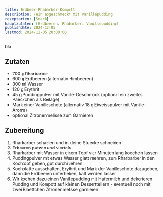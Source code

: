 ```yaml
---
title: Erdbeer-Rhabarber-Kompott
description: Fein abgeschmeckt mit Vanillepudding
rezeptarten: [Snack]
hauptzutaten: [Erdbeeren, Rhabarber, Vanillepudding]
publishdate: 2024-12-05
lastmod: 2024-12-05 20:00:00
---
```


bla


## Zutaten

- 700 g Rharbarber
- 600 g Erdbeeren (alternativ Himbeeren)
- 300 ml Wasser
- 120 g Erythrit
- 45 g Puddingpulver mit Vanille-Geschmack (optional ein zweites Paeckchen als Beilage)
- Mark einer Vanilleschote (alternativ 18 g Eiweisspulver mit Vanille-Aroma)
- optional Zitronenmelisse zum Garnieren

## Zubereitung

1. Rharbarber schaelen und in kleine Stuecke schneiden
2. Erbeeren putzen und vierteln
3. Rharbarber mit Wasser in einem Topf vier Minuten lang koecheln lassen
4. Puddingpulver mit etwas Wasser glatt ruehren, zum Rharbarber in den Kochtopf geben, gut durchruehren
5. Kochplatte ausschalten, Erythrit und Mark der Vanilleschote dazugeben, dann die Erdbeeren unterheben, kalt werden lassen
6. Wir kochen dazu einen Vanillepudding mit Hafermilch und dekorieren Pudding und Kompott auf kleinen Desserttellern - eventuell noch mit zwei Blaettchen Zitronenmelisse garnieren

